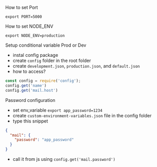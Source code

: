 How to set Port
```
export PORT=5000
```

How to set NODE_ENV
```
export NODE_ENV=production
```

Setup conditional variable Prod or Dev
- instal config package
- create `config` folder in the root folder
- create `development.json`, `production.json`, and `default.json`
- how to access?

``` js
const config = require('config');
config.get('name')
config.get('mail.host')
```

Password configuration
- set env_variable `export app_password=1234`
- create `custom-environment-variables.json` file in the config folder
- type this snippet
```json
{
  "mail": {
    "password": "app_password"
  }
}
```
- call it from js using `config.get('mail.password')`